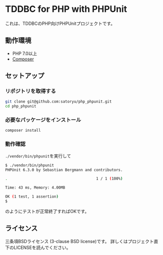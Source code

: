 # TDDBC for PHP with PHPUnit

これは、TDDBCのPHP向けPHPUnitプロジェクトです。

## 動作環境

* PHP 7.0以上
* [Composer](https://getcomposer.org/download/)

## セットアップ

### リポジトリを取得する

```sh
git clone git@github.com:satoryu/php_phpunit.git
cd php_phpunit
```

### 必要なパッケージをインストール

```sh
composer install
```

### 動作確認

`./vendor/bin/phpunit`を実行して

```sh
$ ./vendor/bin/phpunit
PHPUnit 6.3.0 by Sebastian Bergmann and contributors.

.                                        1 / 1 (100%)

Time: 43 ms, Memory: 4.00MB

OK (1 test, 1 assertion)
$
```

のようにテストが正常終了すればOKです。

## ライセンス

三条項BSDライセンス (3-clause BSD license)です。
詳しくはプロジェクト直下のLICENSEを読んでください。
